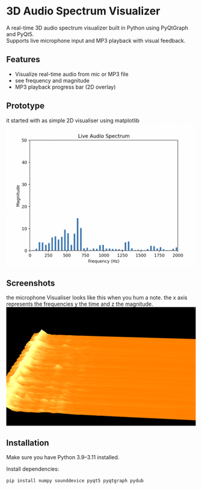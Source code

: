 # 3D Audio Spectrum Visualizer

A real-time 3D audio spectrum visualizer built in Python using PyQtGraph and PyQt5.  
Supports live microphone input and MP3 playback with visual feedback.

## Features

- Visualize real-time audio from mic or MP3 file
- see frequency and magnitude
- MP3 playback progress bar (2D overlay)

## Prototype

it started with as simple 2D visualiser using matplotlib 
<img src="proto.png" width="600"/>

## Screenshots

the microphone Visualiser looks like this when you hum a note. the x axis represents the frequencies y the time and z the magnitude.
<img src="screenshot.png" width="600"/>

## Installation

Make sure you have Python 3.9–3.11 installed.

Install dependencies:

```bash
pip install numpy sounddevice pyqt5 pyqtgraph pydub
